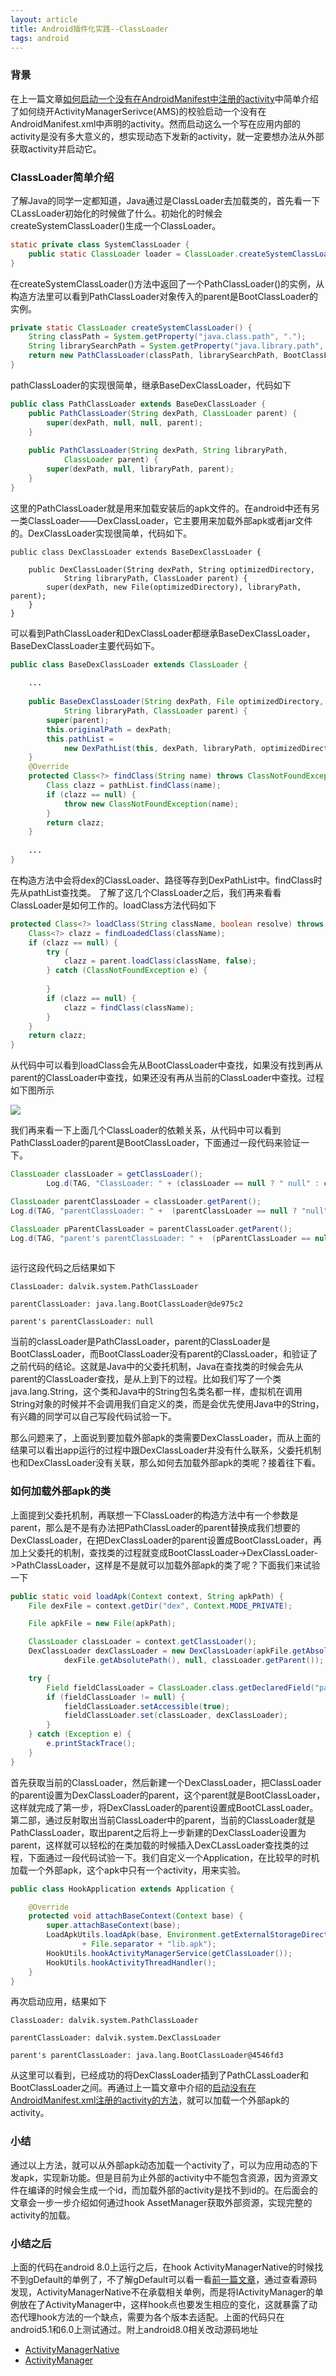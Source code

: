 ```yaml
---
layout: article
title: Android插件化实践--ClassLoader
tags: android
---
```


### 背景
在上一篇文章[如何启动一个没有在AndroidManifest中注册的activity](http://www.jianshu.com/p/9de7ce88a5aa)中简单介绍了如何绕开ActivityManagerSerivce(AMS)的校验启动一个没有在AndroidManifest.xml中声明的activity。然而启动这么一个写在应用内部的activity是没有多大意义的，想实现动态下发新的activity，就一定要想办法从外部获取activity并启动它。

<!--more-->

### ClassLoader简单介绍

了解Java的同学一定都知道，Java通过是ClassLoader去加载类的，首先看一下CLassLoader初始化的时候做了什么。初始化的时候会createSystemClassLoader()生成一个ClassLoader。

```java
static private class SystemClassLoader {
    public static ClassLoader loader = ClassLoader.createSystemClassLoader();
}
```

在createSystemClassLoader()方法中返回了一个PathClassLoader()的实例，从构造方法里可以看到PathClassLoader对象传入的parent是BootClassLoader的实例。

```java
private static ClassLoader createSystemClassLoader() {
    String classPath = System.getProperty("java.class.path", ".");
    String librarySearchPath = System.getProperty("java.library.path", "");
    return new PathClassLoader(classPath, librarySearchPath, BootClassLoader.getInstance());
}
```

pathClassLoader的实现很简单，继承BaseDexClassLoader，代码如下

```java
public class PathClassLoader extends BaseDexClassLoader {
    public PathClassLoader(String dexPath, ClassLoader parent) {
        super(dexPath, null, null, parent);
    }
    
    public PathClassLoader(String dexPath, String libraryPath,
            ClassLoader parent) {
        super(dexPath, null, libraryPath, parent);
    }
}
```

这里的PathClassLoader就是用来加载安装后的apk文件的。在android中还有另一类ClassLoader——DexClassLoader，它主要用来加载外部apk或者jar文件的。DexClassLoader实现很简单，代码如下。

```
public class DexClassLoader extends BaseDexClassLoader {
  
    public DexClassLoader(String dexPath, String optimizedDirectory,
            String libraryPath, ClassLoader parent) {
        super(dexPath, new File(optimizedDirectory), libraryPath, parent);
    }
}
```

可以看到PathClassLoader和DexClassLoader都继承BaseDexClassLoader，BaseDexClassLoader主要代码如下。

```java
public class BaseDexClassLoader extends ClassLoader {
    
    ...
    
    public BaseDexClassLoader(String dexPath, File optimizedDirectory,
            String libraryPath, ClassLoader parent) {
        super(parent);
        this.originalPath = dexPath;
        this.pathList =
            new DexPathList(this, dexPath, libraryPath, optimizedDirectory);
    }
    @Override
    protected Class<?> findClass(String name) throws ClassNotFoundException {
        Class clazz = pathList.findClass(name);
        if (clazz == null) {
            throw new ClassNotFoundException(name);
        }
        return clazz;
    }
    
    ...
}
```
在构造方法中会将dex的ClassLoader、路径等存到DexPathList中。findClass时先从pathList查找类。
了解了这几个ClassLoader之后，我们再来看看ClassLoader是如何工作的。loadClass方法代码如下

```java
protected Class<?> loadClass(String className, boolean resolve) throws ClassNotFoundException {
    Class<?> clazz = findLoadedClass(className);
    if (clazz == null) {
        try {
            clazz = parent.loadClass(className, false);
        } catch (ClassNotFoundException e) {
            
        }
        if (clazz == null) {
            clazz = findClass(className);
        }
    }
    return clazz;
}
```
从代码中可以看到loadClass会先从BootClassLoader中查找，如果没有找到再从parent的ClassLoader中查找，如果还没有再从当前的ClassLoader中查找。过程如下图所示

![](http://upload-images.jianshu.io/upload_images/150061-e660b2c7ebdb8763.png?imageMogr2/auto-orient/strip%7CimageView2/2/w/1240)

我们再来看一下上面几个ClassLoader的依赖关系，从代码中可以看到PathClassLoader的parent是BootClassLoader，下面通过一段代码来验证一下。

```java
ClassLoader classLoader = getClassLoader();
        Log.d(TAG, "ClassLoader: " + (classLoader == null ? " null" : classLoader.toString()));

ClassLoader parentClassLoader = classLoader.getParent();
Log.d(TAG, "parentClassLoader: " +  (parentClassLoader == null ? "null" : parentClassLoader.toString()));

ClassLoader pParentClassLoader = parentClassLoader.getParent();
Log.d(TAG, "parent's parentClassLoader: " +  (pParentClassLoader == null ? "null" : pParentClassLoader.toString()));
    
```
运行这段代码之后结果如下

```
ClassLoader: dalvik.system.PathClassLoader

parentClassLoader: java.lang.BootClassLoader@de975c2

parent's parentClassLoader: null
```

当前的classLoader是PathClassLoader，parent的ClassLoader是BootClassLoader，而BootClassLoader没有parent的ClassLoader，和验证了之前代码的结论。这就是Java中的父委托机制，Java在查找类的时候会先从parent的ClassLoader查找，是从上到下的过程。比如我们写了一个类java.lang.String，这个类和Java中的String包名类名都一样，虚拟机在调用String对象的时候并不会调用我们自定义的类，而是会优先使用Java中的String，有兴趣的同学可以自己写段代码试验一下。

那么问题来了，上面说到要加载外部apk的类需要DexClassLoader，而从上面的结果可以看出app运行的过程中跟DexClassLoader并没有什么联系，父委托机制也和DexClassLoader没有关联，那么如何去加载外部apk的类呢？接着往下看。

### 如何加载外部apk的类

上面提到父委托机制，再联想一下ClassLoader的构造方法中有一个参数是parent，那么是不是有办法把PathClassLoader的parent替换成我们想要的DexClassLoader，在把DexClassLoader的parent设置成BootClassLoader，再加上父委托的机制，查找类的过程就变成BootClassLoader->DexClassLoader->PathClassLoader，这样是不是就可以加载外部apk的类了呢？下面我们来试验一下

```java
public static void loadApk(Context context, String apkPath) {
    File dexFile = context.getDir("dex", Context.MODE_PRIVATE);

    File apkFile = new File(apkPath);

    ClassLoader classLoader = context.getClassLoader();
    DexClassLoader dexClassLoader = new DexClassLoader(apkFile.getAbsolutePath(),
            dexFile.getAbsolutePath(), null, classLoader.getParent());

    try {
        Field fieldClassLoader = ClassLoader.class.getDeclaredField("parent");
        if (fieldClassLoader != null) {
            fieldClassLoader.setAccessible(true);
            fieldClassLoader.set(classLoader, dexClassLoader);
        }
    } catch (Exception e) {
        e.printStackTrace();
    }
}
```
首先获取当前的ClassLoader，然后新建一个DexClassLoader，把ClassLoader的parent设置为DexClassLoader的parent，这个parent就是BootClassLoader，这样就完成了第一步，将DexClassLoader的parent设置成BootCLassLoader。第二部，通过反射取出当前ClassLoader中的parent，当前的ClassLoader就是PathClassLoader，取出parent之后将上一步新建的DexClassLoader设置为parent，这样就可以轻松的在类加载的时候插入DexCLassLoader查找类的过程，下面通过一段代码试验一下。我们自定义一个Application，在比较早的时机加载一个外部apk，这个apk中只有一个activity，用来实验。

```java
public class HookApplication extends Application {

    @Override
    protected void attachBaseContext(Context base) {
        super.attachBaseContext(base);
        LoadApkUtils.loadApk(base, Environment.getExternalStorageDirectory().getPath()
                + File.separator + "lib.apk");
        HookUtils.hookActivityManagerService(getClassLoader());
        HookUtils.hookActivityThreadHandler();
    }
}
```

再次启动应用，结果如下

```
ClassLoader: dalvik.system.PathClassLoader

parentClassLoader: dalvik.system.DexClassLoader

parent's parentClassLoader: java.lang.BootClassLoader@4546fd3
```

从这里可以看到，已经成功的将DexClassLoader插到了PathCLassLoader和BootClassLoader之间。再通过上一篇文章中介绍的[启动没有在AndroidManifest.xml注册的activity的方法](http://www.jianshu.com/p/9de7ce88a5aa)，就可以加载一个外部apk的activity。

### 小结
通过以上方法，就可以从外部apk动态加载一个activity了，可以为应用动态的下发apk，实现新功能。但是目前为止外部的activity中不能包含资源，因为资源文件在编译的时候会生成一个id，而加载外部的activity是找不到id的。在后面会的文章会一步一步介绍如何通过hook AssetManager获取外部资源，实现完整的activity的加载。

### 小结之后
上面的代码在android 8.0上运行之后，在hook ActivityManagerNative的时候找不到gDefault的单例了，不了解gDefault可以看一看[前一篇文章](http://www.jianshu.com/p/9de7ce88a5aa)，通过查看源码发现，ActivityManagerNative不在承载相关单例，而是将IActivityManager的单例放在了ActivityManager中，这样hook点也要发生相应的变化，这就暴露了动态代理hook方法的一个缺点，需要为各个版本去适配。上面的代码只在android5.1和6.0上测试通过。附上android8.0相关改动源码地址

+ [ActivityManagerNative](https://github.com/android/platform_frameworks_base/blob/oreo-r6-release/core/java/android/app/ActivityManagerNative.java)
+ [ActivityManager](https://github.com/android/platform_frameworks_base/blob/oreo-r6-release/core/java/android/app/ActivityManager.java)